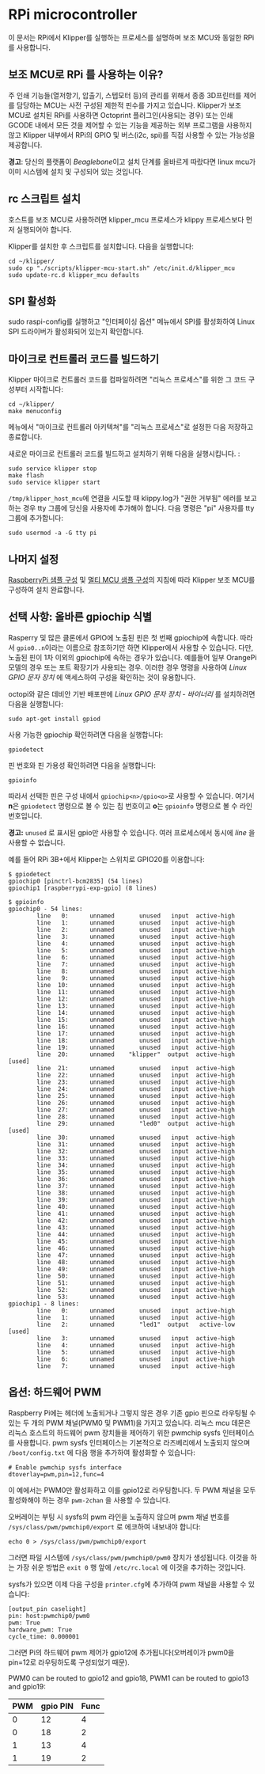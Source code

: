 # RPi microcontroller

이 문서는 RPi에서 Klipper를 실행하는 프로세스를 설명하며 보조 MCU와 동일한 RPi를 사용합니다.

## 보조 MCU로 RPi 를 사용하는 이유?

주 인쇄 기능들(열저항기, 압출기, 스텝모터 등)의 관리를 위해서 종종 3D프린터를 제어를 담당하는 MCU는 사전 구성된 제한적 핀수를 가지고 있습니다. Klipper가 보조 MCU로 설치된 RPi를 사용하면 Octoprint 플러그인(사용되는 경우) 또는 인쇄 GCODE 내에서 모든 것을 제어할 수 있는 기능을 제공하는 외부 프로그램을 사용하지 않고 Klipper 내부에서 RPi의 GPIO 및 버스(i2c, spi)를 직접 사용할 수 있는 가능성을 제공합니다.

**경고**: 당신의 플랫폼이 *Beaglebone*이고 설치 단계를 올바르게 따랐다면 linux mcu가 이미 시스템에 설치 및 구성되어 있는 것입니다.

## rc 스크립트 설치

호스트를 보조 MCU로 사용하려면 klipper_mcu 프로세스가 klippy 프로세스보다 먼저 실행되어야 합니다.

Klipper를 설치한 후 스크립트를 설치합니다. 다음을 실행합니다:

```
cd ~/klipper/
sudo cp "./scripts/klipper-mcu-start.sh" /etc/init.d/klipper_mcu
sudo update-rc.d klipper_mcu defaults
```

## SPI 활성화

sudo raspi-config를 실행하고 "인터페이싱 옵션" 메뉴에서 SPI를 활성화하여 Linux SPI 드라이버가 활성화되어 있는지 확인합니다.

## 마이크로 컨트롤러 코드를 빌드하기

Klipper 마이크로 컨트롤러 코드를 컴파일하려면 "리눅스 프로세스"를 위한 그 코드 구성부터 시작합니다:

```
cd ~/klipper/
make menuconfig
```

메뉴에서 "마이크로 컨트롤러 아키텍쳐"를 "리눅스 프로세스"로 설정한 다음 저장하고 종료합니다.

새로운 마이크로 컨트롤러 코드를 빌드하고 설치하기 위해 다음을 실행시킵니다. :

```
sudo service klipper stop
make flash
sudo service klipper start
```

`/tmp/klipper_host_mcu`에 연결을 시도할 때 klippy.log가 "권한 거부됨" 에러를 보고하는 경우 tty 그룹에 당신을 사용자에 추가해야 합니다. 다음 명령은 "pi" 사용자를 tty 그룹에 추가합니다:

```
sudo usermod -a -G tty pi
```

## 나머지 설정

[RaspberryPi 샘플 구성](../config/sample-raspberry-pi.cfg) 및 [멀티 MCU 샘플 구성](../config/sample-multi-mcu.cfg)의 지침에 따라 Klipper 보조 MCU를 구성하여 설치 완료합니다.

## 선택 사항: 올바른 gpiochip 식별

Rasperry 및 많은 클론에서 GPIO에 노출된 핀은 첫 번째 gpiochip에 속합니다. 따라서 `gpio0..n`이라는 이름으로 참조하기만 하면 Klipper에서 사용할 수 있습니다. 다만, 노출된 핀이 1차 이외의 gpiochip에 속하는 경우가 있습니다. 예를들어 일부 OrangePi 모델의 경우 또는 포트 확장기가 사용되는 경우. 이러한 경우 명령을 사용하여 *Linux GPIO 문자 장치* 에 액세스하여 구성을 확인하는 것이 유용합니다.

octopi와 같은 데비안 기반 배포판에 *Linux GPIO 문자 장치 - 바이너리* 를 설치하려면 다음을 실행합니다:

```
sudo apt-get install gpiod
```

사용 가능한 gpiochip 확인하려면 다음을 실행합니다:

```
gpiodetect
```

핀 번호와 핀 가용성 확인하려면 다음을 실행합니다:

```
gpioinfo
```

따라서 선택한 핀은 구성 내에서 `gpiochip<n>/gpio<o>`로 사용할 수 있습니다. 여기서 **n**은 `gpiodetect` 명령으로 볼 수 있는 칩 번호이고 **o**는 `gpioinfo` 명령으로 볼 수 라인 번호입니다.

**경고:** `unused` 로 표시된 gpio만 사용할 수 있습니다. 여러 프로세스에서 동시에 *line* 을 사용할 수 없습니다.

예를 들어 RPi 3B+에서 Klipper는 스위치로 GPIO20를 이용합니다:

```
$ gpiodetect
gpiochip0 [pinctrl-bcm2835] (54 lines)
gpiochip1 [raspberrypi-exp-gpio] (8 lines)

$ gpioinfo
gpiochip0 - 54 lines:
        line   0:      unnamed       unused   input  active-high
        line   1:      unnamed       unused   input  active-high
        line   2:      unnamed       unused   input  active-high
        line   3:      unnamed       unused   input  active-high
        line   4:      unnamed       unused   input  active-high
        line   5:      unnamed       unused   input  active-high
        line   6:      unnamed       unused   input  active-high
        line   7:      unnamed       unused   input  active-high
        line   8:      unnamed       unused   input  active-high
        line   9:      unnamed       unused   input  active-high
        line  10:      unnamed       unused   input  active-high
        line  11:      unnamed       unused   input  active-high
        line  12:      unnamed       unused   input  active-high
        line  13:      unnamed       unused   input  active-high
        line  14:      unnamed       unused   input  active-high
        line  15:      unnamed       unused   input  active-high
        line  16:      unnamed       unused   input  active-high
        line  17:      unnamed       unused   input  active-high
        line  18:      unnamed       unused   input  active-high
        line  19:      unnamed       unused   input  active-high
        line  20:      unnamed    "klipper"  output  active-high [used]
        line  21:      unnamed       unused   input  active-high
        line  22:      unnamed       unused   input  active-high
        line  23:      unnamed       unused   input  active-high
        line  24:      unnamed       unused   input  active-high
        line  25:      unnamed       unused   input  active-high
        line  26:      unnamed       unused   input  active-high
        line  27:      unnamed       unused   input  active-high
        line  28:      unnamed       unused   input  active-high
        line  29:      unnamed       "led0"  output  active-high [used]
        line  30:      unnamed       unused   input  active-high
        line  31:      unnamed       unused   input  active-high
        line  32:      unnamed       unused   input  active-high
        line  33:      unnamed       unused   input  active-high
        line  34:      unnamed       unused   input  active-high
        line  35:      unnamed       unused   input  active-high
        line  36:      unnamed       unused   input  active-high
        line  37:      unnamed       unused   input  active-high
        line  38:      unnamed       unused   input  active-high
        line  39:      unnamed       unused   input  active-high
        line  40:      unnamed       unused   input  active-high
        line  41:      unnamed       unused   input  active-high
        line  42:      unnamed       unused   input  active-high
        line  43:      unnamed       unused   input  active-high
        line  44:      unnamed       unused   input  active-high
        line  45:      unnamed       unused   input  active-high
        line  46:      unnamed       unused   input  active-high
        line  47:      unnamed       unused   input  active-high
        line  48:      unnamed       unused   input  active-high
        line  49:      unnamed       unused   input  active-high
        line  50:      unnamed       unused   input  active-high
        line  51:      unnamed       unused   input  active-high
        line  52:      unnamed       unused   input  active-high
        line  53:      unnamed       unused   input  active-high
gpiochip1 - 8 lines:
        line   0:      unnamed       unused   input  active-high
        line   1:      unnamed       unused   input  active-high
        line   2:      unnamed       "led1"  output   active-low [used]
        line   3:      unnamed       unused   input  active-high
        line   4:      unnamed       unused   input  active-high
        line   5:      unnamed       unused   input  active-high
        line   6:      unnamed       unused   input  active-high
        line   7:      unnamed       unused   input  active-high
```

## 옵션: 하드웨어 PWM

Raspberry Pi에는 헤더에 노출되거나 그렇지 않은 경우 기존 gpio 핀으로 라우팅될 수 있는 두 개의 PWM 채널(PWM0 및 PWM1)을 가지고 있습니다. 리눅스 mcu 데몬은 리눅스 호스트의 하드웨어 pwm 장치들을 제어하기 위한 pwmchip sysfs 인터페이스를 사용합니다. pwm sysfs 인터페이스는 기본적으로 라즈베리에서 노출되지 않으며 `/boot/config.txt` 에 다음 행을 추가하여 활성화할 수 있습니다:

```
# Enable pwmchip sysfs interface
dtoverlay=pwm,pin=12,func=4
```

이 예에서는 PWM0만 활성화하고 이를 gpio12로 라우팅합니다. 두 PWM 채널을 모두 활성화해야 하는 경우 `pwm-2chan` 을 사용할 수 있습니다.

오버레이는 부팅 시 sysfs의 pwm 라인을 노출하지 않으며 pwm 채널 번호를 `/sys/class/pwm/pwmchip0/export` 로 에코하여 내보내야 합니다:

```
echo 0 > /sys/class/pwm/pwmchip0/export
```

그러면 파일 시스템에 `/sys/class/pwm/pwmchip0/pwm0` 장치가 생성됩니다. 이것을 하는 가장 쉬운 방법은 `exit 0` 행 앞에 `/etc/rc.local` 에 이것을 추가하는 것입니다.

sysfs가 있으면 이제 다음 구성을 `printer.cfg`에 추가하여 pwm 채널을 사용할 수 있습니다:

```
[output_pin caselight]
pin: host:pwmchip0/pwm0
pwm: True
hardware_pwm: True
cycle_time: 0.000001
```

그러면 Pi의 하드웨어 pwm 제어가 gpio12에 추가됩니다(오버레이가 pwm0을 pin=12로 라우팅하도록 구성되었기 때문).

PWM0 can be routed to gpio12 and gpio18, PWM1 can be routed to gpio13 and gpio19:

| PWM | gpio PIN | Func |
| --- | --- | --- |
| 0 | 12 | 4 |
| 0 | 18 | 2 |
| 1 | 13 | 4 |
| 1 | 19 | 2 |
